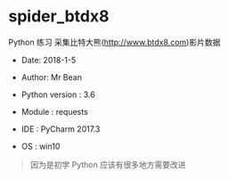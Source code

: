 # spider_btdx8
Python 练习 采集比特大熊(http://www.btdx8.com)影片数据

* Date: 2018-1-5
* Author: Mr Bean

* Python version : 3.6
* Module         : requests
* IDE            : PyCharm 2017.3
* OS             : win10

> 因为是初学 Python 应该有很多地方需要改进

